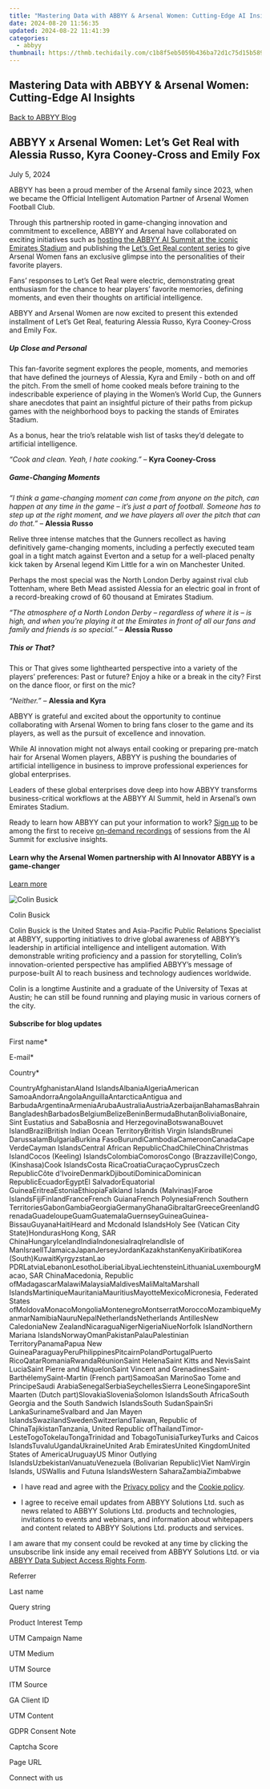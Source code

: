 ```yaml
---
title: "Mastering Data with ABBYY & Arsenal Women: Cutting-Edge AI Insights"
date: 2024-08-20 11:56:35
updated: 2024-08-22 11:41:39
categories:
  - abbyy
thumbnail: https://thmb.techidaily.com/c1b8f5eb5059b436ba72d1c75d15b589d4913c1c77b2ab824b82342859c0a119.jpg
---
```


## Mastering Data with ABBYY & Arsenal Women: Cutting-Edge AI Insights

[Back to ABBYY Blog](https://tools.techidaily.com/abbyy/products/)

## ABBYY x Arsenal Women: Let’s Get Real with Alessia Russo, Kyra Cooney-Cross and Emily Fox

July 5, 2024

ABBYY has been a proud member of the Arsenal family since 2023, when we became the Official Intelligent Automation Partner of Arsenal Women Football Club.

Through this partnership rooted in game-changing innovation and commitment to excellence, ABBYY and Arsenal have collaborated on exciting initiatives such as [hosting the ABBYY AI Summit at the iconic Emirates Stadium](https://tools.techidaily.com/abbyy/products/) and publishing the [Let’s Get Real content series](https://tools.techidaily.com/abbyy/products/) to give Arsenal Women fans an exclusive glimpse into the personalities of their favorite players.

Fans’ responses to Let’s Get Real were electric, demonstrating great enthusiasm for the chance to hear players’ favorite memories, defining moments, and even their thoughts on artificial intelligence. 

ABBYY and Arsenal Women are now excited to present this extended installment of Let’s Get Real, featuring Alessia Russo, Kyra Cooney-Cross and Emily Fox.

##### Up Close and Personal 

This fan-favorite segment explores the people, moments, and memories that have defined the journeys of Alessia, Kyra and Emily - both on and off the pitch. From the smell of home cooked meals before training to the indescribable experience of playing in the Women’s World Cup, the Gunners share anecdotes that paint an insightful picture of their paths from pickup games with the neighborhood boys to packing the stands of Emirates Stadium. 

As a bonus, hear the trio’s relatable wish list of tasks they’d delegate to artificial intelligence.

_“Cook and clean. Yeah, I hate cooking.”_  – **Kyra Cooney-Cross** 

##### Game-Changing Moments 

_“I think a game-changing moment can come from anyone on the pitch, can happen at any time in the game – it’s just a part of football. Someone has to step up at the right moment, and we have players all over the pitch that can do that.”_ – **Alessia Russo** 

Relive three intense matches that the Gunners recollect as having definitively game-changing moments, including a perfectly executed team goal in a tight match against Everton and a setup for a well-placed penalty kick taken by Arsenal legend Kim Little for a win on Manchester United. 

Perhaps the most special was the North London Derby against rival club Tottenham, where Beth Mead assisted Alessia for an electric goal in front of a record-breaking crowd of 60 thousand at Emirates Stadium. 

_“The atmosphere of a North London Derby – regardless of where it is – is high, and when you’re playing it at the Emirates in front of all our fans and family and friends is so special.”_ – **Alessia Russo** 

##### This or That? 

This or That gives some lighthearted perspective into a variety of the players’ preferences: Past or future? Enjoy a hike or a break in the city? First on the dance floor, or first on the mic? 

_“Neither.”_ – **Alessia and Kyra** 

ABBYY is grateful and excited about the opportunity to continue collaborating with Arsenal Women to bring fans closer to the game and its players, as well as the pursuit of excellence and innovation. 

While AI innovation might not always entail cooking or preparing pre-match hair for Arsenal Women players, ABBYY is pushing the boundaries of artificial intelligence in business to improve professional experiences for global enterprises. 

Leaders of these global enterprises dove deep into how ABBYY transforms business-critical workflows at the ABBYY AI Summit, held in Arsenal’s own Emirates Stadium. 

Ready to learn how ABBYY can put your information to work? [Sign up](https://tools.techidaily.com/abbyy/products/) to be among the first to receive [on-demand recordings](https://tools.techidaily.com/abbyy/products/) of sessions from the AI Summit for exclusive insights.

#### Learn why the Arsenal Women partnership with AI Innovator ABBYY is a game-changer

[Learn more](https://tools.techidaily.com/abbyy/products/)

![Colin Busick](https://www.abbyy.com/-/jssmedia/project/Abbyy/Abbyy/Insights/Blog/Autors-Headshots/colin-busick-110x110.png)

Colin Busick

Colin Busick is the United States and Asia-Pacific Public Relations Specialist at ABBYY, supporting initiatives to drive global awareness of ABBYY’s leadership in artificial intelligence and intelligent automation. With demonstrable writing proficiency and a passion for storytelling, Colin’s innovation-oriented perspective has amplified ABBYY’s message of purpose-built AI to reach business and technology audiences worldwide.

Colin is a longtime Austinite and a graduate of the University of Texas at Austin; he can still be found running and playing music in various corners of the city.

#### Subscribe for blog updates

First name\*

E-mail\*

Сountry\*

СountryAfghanistanAland IslandsAlbaniaAlgeriaAmerican SamoaAndorraAngolaAnguillaAntarcticaAntigua and BarbudaArgentinaArmeniaArubaAustraliaAustriaAzerbaijanBahamasBahrainBangladeshBarbadosBelgiumBelizeBeninBermudaBhutanBoliviaBonaire, Sint Eustatius and SabaBosnia and HerzegovinaBotswanaBouvet IslandBrazilBritish Indian Ocean TerritoryBritish Virgin IslandsBrunei DarussalamBulgariaBurkina FasoBurundiCambodiaCameroonCanadaCape VerdeCayman IslandsCentral African RepublicChadChileChinaChristmas IslandCocos (Keeling) IslandsColombiaComorosCongo (Brazzaville)Congo, (Kinshasa)Cook IslandsCosta RicaCroatiaCuraçaoCyprusCzech RepublicCôte d'IvoireDenmarkDjiboutiDominicaDominican RepublicEcuadorEgyptEl SalvadorEquatorial GuineaEritreaEstoniaEthiopiaFalkland Islands (Malvinas)Faroe IslandsFijiFinlandFranceFrench GuianaFrench PolynesiaFrench Southern TerritoriesGabonGambiaGeorgiaGermanyGhanaGibraltarGreeceGreenlandGrenadaGuadeloupeGuamGuatemalaGuernseyGuineaGuinea-BissauGuyanaHaitiHeard and Mcdonald IslandsHoly See (Vatican City State)HondurasHong Kong, SAR ChinaHungaryIcelandIndiaIndonesiaIraqIrelandIsle of ManIsraelITJamaicaJapanJerseyJordanKazakhstanKenyaKiribatiKorea (South)KuwaitKyrgyzstanLao PDRLatviaLebanonLesothoLiberiaLibyaLiechtensteinLithuaniaLuxembourgMacao, SAR ChinaMacedonia, Republic ofMadagascarMalawiMalaysiaMaldivesMaliMaltaMarshall IslandsMartiniqueMauritaniaMauritiusMayotteMexicoMicronesia, Federated States ofMoldovaMonacoMongoliaMontenegroMontserratMoroccoMozambiqueMyanmarNamibiaNauruNepalNetherlandsNetherlands AntillesNew CaledoniaNew ZealandNicaraguaNigerNigeriaNiueNorfolk IslandNorthern Mariana IslandsNorwayOmanPakistanPalauPalestinian TerritoryPanamaPapua New GuineaParaguayPeruPhilippinesPitcairnPolandPortugalPuerto RicoQatarRomaniaRwandaRéunionSaint HelenaSaint Kitts and NevisSaint LuciaSaint Pierre and MiquelonSaint Vincent and GrenadinesSaint-BarthélemySaint-Martin (French part)SamoaSan MarinoSao Tome and PrincipeSaudi ArabiaSenegalSerbiaSeychellesSierra LeoneSingaporeSint Maarten (Dutch part)SlovakiaSloveniaSolomon IslandsSouth AfricaSouth Georgia and the South Sandwich IslandsSouth SudanSpainSri LankaSurinameSvalbard and Jan Mayen IslandsSwazilandSwedenSwitzerlandTaiwan, Republic of ChinaTajikistanTanzania, United Republic ofThailandTimor-LesteTogoTokelauTongaTrinidad and TobagoTunisiaTurkeyTurks and Caicos IslandsTuvaluUgandaUkraineUnited Arab EmiratesUnited KingdomUnited States of AmericaUruguayUS Minor Outlying IslandsUzbekistanVanuatuVenezuela (Bolivarian Republic)Viet NamVirgin Islands, USWallis and Futuna IslandsWestern SaharaZambiaZimbabwe

* I have read and agree with the [Privacy policy](https://tools.techidaily.com/abbyy/products/) and the [Cookie policy](https://tools.techidaily.com/abbyy/products/).

* I agree to receive email updates from ABBYY Solutions Ltd. such as news related to ABBYY Solutions Ltd. products and technologies, invitations to events and webinars, and information about whitepapers and content related to ABBYY Solutions Ltd. products and services.  
    
I am aware that my consent could be revoked at any time by clicking the unsubscribe link inside any email received from ABBYY Solutions Ltd. or via [ABBYY Data Subject Access Rights Form](https://tools.techidaily.com/abbyy/products/).

Referrer

Last name

Query string

Product Interest Temp

UTM Campaign Name

UTM Medium

UTM Source

ITM Source

GA Client ID

UTM Content

GDPR Consent Note

Captcha Score

Page URL

Connect with us

<ins class="adsbygoogle"
     style="display:block"
     data-ad-format="autorelaxed"
     data-ad-client="ca-pub-7571918770474297"
     data-ad-slot="1223367746"></ins>



<ins class="adsbygoogle"
     style="display:block"
     data-ad-client="ca-pub-7571918770474297"
     data-ad-slot="8358498916"
     data-ad-format="auto"
     data-full-width-responsive="true"></ins>
